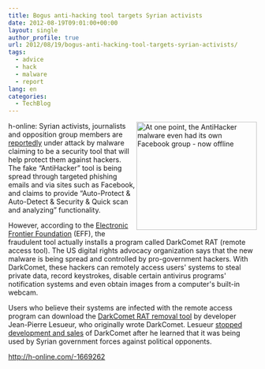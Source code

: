 ```yaml
---
title: Bogus anti-hacking tool targets Syrian activists
date: 2012-08-19T09:01:00+00:00
layout: single
author_profile: true
url: 2012/08/19/bogus-anti-hacking-tool-targets-syrian-activists/
tags:
  - advice
  - hack
  - malware
  - report
lang: en
categories: 
  - TechBlog
---
```

<a href="http://lh3.ggpht.com/--Ib-1XvHins/UDCkRRX5xpI/AAAAAAAAG_0/tqI4jgZbpD8/s1600-h/Facebook_Anti-Hacker_screenshot%25255B10%25255D.png" target="_blank"><img title="At one point, the AntiHacker malware even had its own Facebook group - now offline" border="0" alt="At one point, the AntiHacker malware even had its own Facebook group - now offline" align="right" src="http://lh6.ggpht.com/-fUWhv-ikqPc/UDCkT6sueiI/AAAAAAAAG_8/XTy7ihrtcmA/Facebook_Anti-Hacker_screenshot_thumb%25255B8%25255D.png?imgmax=800" width="244" height="219" /></a>h-online: Syrian activists, journalists and opposition group members are [reportedly](https://www.eff.org/deeplinks/2012/08/syrian-malware-post) under attack by malware claiming to be a security tool that will help protect them against hackers. The fake “AntiHacker” tool is being spread through targeted phishing emails and via sites such as Facebook, and claims to provide “Auto-Protect & Auto-Detect & Security & Quick scan and analyzing” functionality. 

However, according to the [Electronic Frontier Foundation](https://www.eff.org/) (EFF), the fraudulent tool actually installs a program called DarkComet RAT (remote access tool). The US digital rights advocacy organization says that the new malware is being spread and controlled by pro-government hackers. With DarkComet, these hackers can remotely access users' systems to steal private data, record keystrokes, disable certain antivirus programs' notification systems and even obtain images from a computer's built-in webcam. 

Users who believe their systems are infected with the remote access program can download the [DarkComet RAT removal tool](http://www.phrozensoft.com/dcrem.more) by developer Jean-Pierre Lesueur, who originally wrote DarkComet. Lesueur [stopped development and sales](http://threatpost.com/en_us/blogs/darkcomet-rat-flames-out-070912) of DarkComet after he learned that it was being used by Syrian government forces against political opponents. 

<a href="http://h-online.com/-1669262" target="_blank">http://h-online.com/-1669262</a>